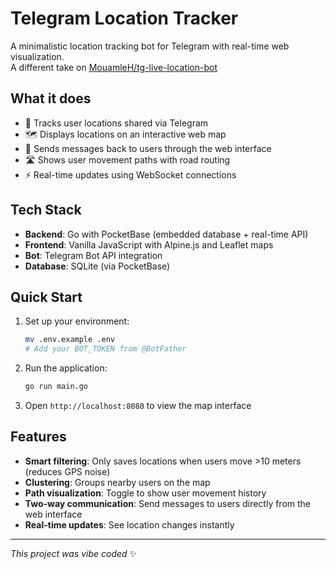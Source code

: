 # Telegram Location Tracker

A minimalistic location tracking bot for Telegram with real-time web visualization. <br>
A different take on [MouamleH/tg-live-location-bot](https://github.com/MouamleH/tg-live-location-bot)

## What it does

- 📍 Tracks user locations shared via Telegram
- 🗺️ Displays locations on an interactive web map
- 📱 Sends messages back to users through the web interface
- 🛣️ Shows user movement paths with road routing
- ⚡ Real-time updates using WebSocket connections

## Tech Stack

- **Backend**: Go with PocketBase (embedded database + real-time API)
- **Frontend**: Vanilla JavaScript with Alpine.js and Leaflet maps
- **Bot**: Telegram Bot API integration
- **Database**: SQLite (via PocketBase)

## Quick Start

1. Set up your environment:
   ```bash
   mv .env.example .env
   # Add your BOT_TOKEN from @BotFather
   ```

2. Run the application:
   ```bash
   go run main.go
   ```

3. Open `http://localhost:8080` to view the map interface

## Features

- **Smart filtering**: Only saves locations when users move >10 meters (reduces GPS noise)
- **Clustering**: Groups nearby users on the map
- **Path visualization**: Toggle to show user movement history
- **Two-way communication**: Send messages to users directly from the web interface
- **Real-time updates**: See location changes instantly

---

*This project was vibe coded* ✨
